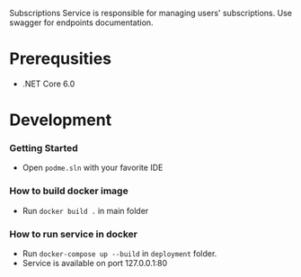 Subscriptions Service is responsible for managing users' subscriptions. Use swagger for endpoints documentation.

Prerequsities
=============

* .NET Core 6.0

Development
===========

### Getting Started

* Open `podme.sln` with your favorite IDE

### How to build docker image

* Run `docker build .` in main folder

### How to run service in docker

* Run `docker-compose up --build` in `deployment` folder.
* Service is available on port 127.0.0.1:80
